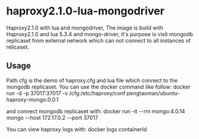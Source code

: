 # haproxy2.1.0-lua-mongodriver
Haproxy2.1.0 with lua  and mongodriver,
The image is build with Haproxy2.1.0 and lua 5.3.4 and mongo-driver, it's purpose is visit mongodb replicaset from external network which can not connect to all instances of relicaset. 

## Usage
Path cfg is the demo of haproxy.cfg and lua file which connect to the mongodb replicaset.
You can use the docker command like follow:
docker run -d -p 37017:37017 -v /cfg:/etc/haproxy/conf pengtaoman/ubuntu-haproxy-mongo:0.0.1

and connect mongodb replicaset with:
docker run -it --rm mongo:4.0.14 mongo --host 172.17.0.2 --port 37017

You can view haproxy logs with:
docker logs containerId
